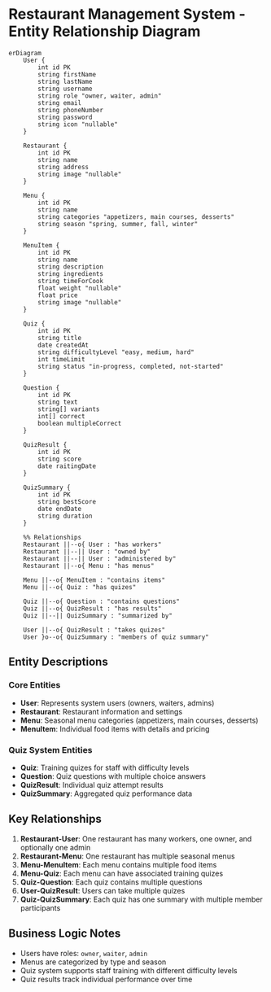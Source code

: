 # Restaurant Management System - Entity Relationship Diagram

```mermaid
erDiagram
    User {
        int id PK
        string firstName
        string lastName
        string username
        string role "owner, waiter, admin"
        string email
        string phoneNumber
        string password
        string icon "nullable"
    }

    Restaurant {
        int id PK
        string name
        string address
        string image "nullable"
    }

    Menu {
        int id PK
        string name
        string categories "appetizers, main courses, desserts"
        string season "spring, summer, fall, winter"
    }

    MenuItem {
        int id PK
        string name
        string description
        string ingredients
        string timeForCook
        float weight "nullable"
        float price
        string image "nullable"
    }

    Quiz {
        int id PK
        string title
        date createdAt
        string difficultyLevel "easy, medium, hard"
        int timeLimit
        string status "in-progress, completed, not-started"
    }

    Question {
        int id PK
        string text
        string[] variants
        int[] correct
        boolean multipleCorrect
    }

    QuizResult {
        int id PK
        string score
        date raitingDate
    }

    QuizSummary {
        int id PK
        string bestScore
        date endDate
        string duration
    }

    %% Relationships
    Restaurant ||--o{ User : "has workers"
    Restaurant ||--|| User : "owned by"
    Restaurant ||--|| User : "administered by"
    Restaurant ||--o{ Menu : "has menus"
    
    Menu ||--o{ MenuItem : "contains items"
    Menu ||--o{ Quiz : "has quizes"
    
    Quiz ||--o{ Question : "contains questions"
    Quiz ||--o{ QuizResult : "has results"
    Quiz ||--|| QuizSummary : "summarized by"
    
    User ||--o{ QuizResult : "takes quizes"
    User }o--o{ QuizSummary : "members of quiz summary"
```

## Entity Descriptions

### Core Entities

- **User**: Represents system users (owners, waiters, admins)
- **Restaurant**: Restaurant information and settings
- **Menu**: Seasonal menu categories (appetizers, main courses, desserts)
- **MenuItem**: Individual food items with details and pricing

### Quiz System Entities

- **Quiz**: Training quizes for staff with difficulty levels
- **Question**: Quiz questions with multiple choice answers
- **QuizResult**: Individual quiz attempt results
- **QuizSummary**: Aggregated quiz performance data

## Key Relationships

1. **Restaurant-User**: One restaurant has many workers, one owner, and optionally one admin
2. **Restaurant-Menu**: One restaurant has multiple seasonal menus
3. **Menu-MenuItem**: Each menu contains multiple food items
4. **Menu-Quiz**: Each menu can have associated training quizes
5. **Quiz-Question**: Each quiz contains multiple questions
6. **User-QuizResult**: Users can take multiple quizes
7. **Quiz-QuizSummary**: Each quiz has one summary with multiple member participants

## Business Logic Notes

- Users have roles: `owner`, `waiter`, `admin`
- Menus are categorized by type and season
- Quiz system supports staff training with different difficulty levels
- Quiz results track individual performance over time
